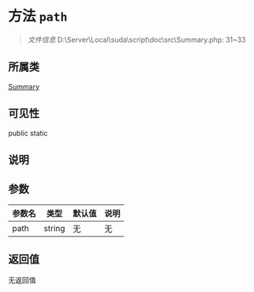 # 方法 `path`

> *文件信息* D:\Server\Local\suda\script\doc\src\Summary.php: 31~33

## 所属类 

[Summary](../Summary.md)

## 可见性

 public static

## 说明



## 参数


| 参数名 | 类型 | 默认值 | 说明 |
|--------|-----|-------|-------|
| path |  string | 无 | 无 |



## 返回值

无返回值
